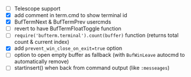 - [ ] Telescope support
- [x] add comment in term.cmd to show terminal id
- [x] BufTermNext & BufTermPrev usercmds
- [ ] revert to have BufTermFloatToggle function
- [ ] `require('bufterm.terminal').count(buffer)` function (returns total count & current index)
- [x] add `prevent_win_close_on_exit=true` option
- [ ] option to open empty buffer as fallback (with `BufWinLeave` autocmd to automatically remove)
- [ ] startinsert() when back from command output (like `:messeages`)
